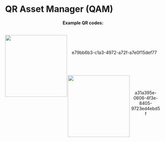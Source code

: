# QR Asset Manager (QAM)

<p align="center"><b>Example QR codes:</b></p>
<br>
<img align="left" width="200" height="200" src="https://anw42.github.io/qam/examples/e79bb6b3-c1a3-4972-a72f-a7e0f15def77.png">
<br><br>
<p align="center">e79bb6b3-c1a3-4972-a72f-a7e0f15def77</p>
<br><br><br>
<img align="left" width="200" height="200" src="https://anw42.github.io/qam/examples/a31a395e-0606-4f3e-8405-9723ed4ebd5f.png">
<br><br>
<p align="center">a31a395e-0606-4f3e-8405-9723ed4ebd5f</p>
